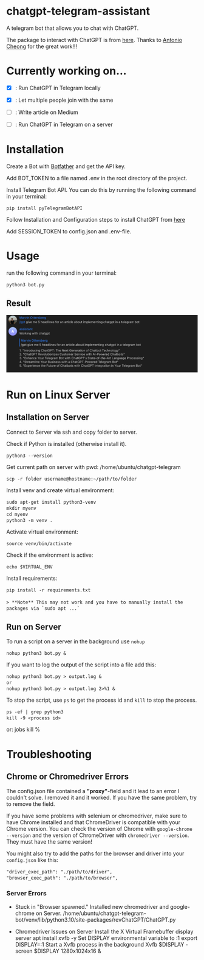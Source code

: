 # chatgpt-telegram-assistant
A telegram bot that allows you to chat with ChatGPT.

The package to interact with ChatGPT is from [here](https://github.com/acheong08/ChatGPT). Thanks to [Antonio Cheong](https://github.com/acheong08) for the great work!!!

# Currently working on...

- [X] : Run ChatGPT in Telegram locally
- [X] : Let multiple people join with the same
- [ ] : Write article on Medium
- [ ] : Run ChatGPT in Telegram on a server


# Installation

Create a Bot with [Botfather](https://t.me/botfather) and get the API key.

Add BOT_TOKEN to a file named .env in the root directory of the project. 

Install Telegram Bot API. You can do this by running the following command in your terminal:

    pip install pyTelegramBotAPI


Follow Installation and Configuration steps to install ChatGPT from [here](https://github.com/acheong08/ChatGPT)

Add SESSION_TOKEN to config.json and .env-file.

# Usage

run the following command in your terminal:

    python3 bot.py


## Result

![Using ChatGPT in Telegram](proof_of_work.png)


# Run on Linux Server

## Installation on Server 
Connect to Server via ssh and copy folder to server.

Check if Python is installed (otherwise install it).

    python3 --version

Get current path on server with pwd: /home/ubuntu/chatgpt-telegram

    scp -r folder username@hostname:~/path/to/folder

Install venv and create virtual environment:

    sudo apt-get install python3-venv
    mkdir myenv
    cd myenv
    python3 -m venv .

Activate virtual environment:
    
    source venv/bin/activate

Check if the environment is active:

    echo $VIRTUAL_ENV

Install requirements:

    pip install -r requirements.txt 

    > **Note** This may not work and you have to manually install the packages via `sudo apt ...`

## Run on Server

To run a script on a server in the background use `nohup`

    nohup python3 bot.py &

If you want to log the output of the script into a file add this:

    nohup python3 bot.py > output.log &
    or
    nohup python3 bot.py > output.log 2>%1 &

To stop the script, use `ps` to get the process id and `kill` to stop the process.
    
    ps -ef | grep python3 
    kill -9 <process id> 

or:
    jobs
    kill %<process id>

# Troubleshooting
## Chrome or Chromedriver Errors
The config.json file contained a **"proxy"**-field and it lead to an error I couldn't solve. I removed it and it worked. If you have the same problem, try to remove the field.

If you have some problems with selenium or chromedriver, make sure to have Chrome installed and that ChromeDriver is compatible with your Chrome version. You can check the version of Chrome with `google-chrome --version` and the version of ChromeDriver with `chromedriver --version`. They must have the same version!

You might also try to add the paths for the browser and driver into your `config.json` like this:
    
    "driver_exec_path": "./path/to/driver",
    "browser_exec_path": "./path/to/browser",

### Server Errors
- Stuck in "Browser spawned." 
Installed new chromedriver and google-chrome on Server.
/home/ubuntu/chatgpt-telegram-bot/venv/lib/python3.10/site-packages/revChatGPT/ChatGPT.py

- Chromedriver Issues on Server
Install the X Virtual Framebuffer display server
    apt install xvfb -y
Set DISPLAY environmental variable to :1
    export DISPLAY=:1
Start a Xvfb process in the background
    Xvfb $DISPLAY -screen $DISPLAY 1280x1024x16 &